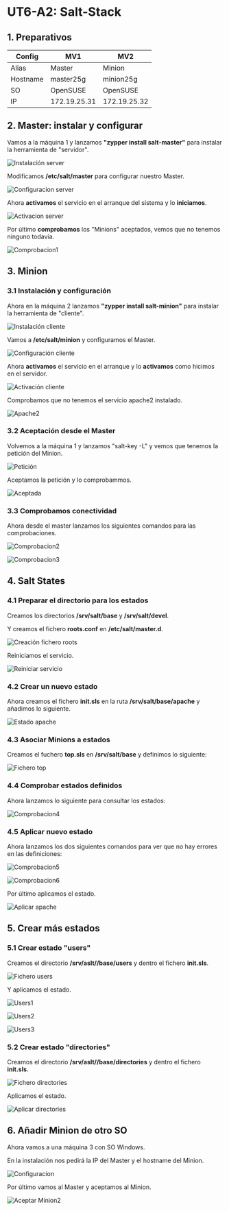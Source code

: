 # **UT6-A2: Salt-Stack**

## 1. Preparativos
| Config   | MV1           | MV2          |
| -------- | ------------- | ------------ |
| Alias    | Master        | Minion       |
| Hostname | master25g     | minion25g    |
| SO       | OpenSUSE      | OpenSUSE     |
| IP       | 172.19.25.31  | 172.19.25.32 |

## 2. Master: instalar y configurar
Vamos a la máquina 1 y lanzamos **"zypper install salt-master"** para instalar la herramienta de "servidor".

![Instalación server](img/1.png)

Modificamos **/etc/salt/master** para configurar nuestro Master.

![Configuracion server](img/2.png)

Ahora **activamos** el servicio en el arranque del sistema y lo **iniciamos**.

![Activacion server](img/3.png)

 Por último **comprobamos** los "Minions" aceptados, vemos que no tenemos ninguno todavía.

![Comprobacion1](img/4.png)

## 3. Minion

### 3.1 Instalación y configuración
Ahora en la máquina 2 lanzamos **"zypper install salt-minion"** para instalar la herramienta de "cliente".

![Instalación cliente](img/5.png)

Vamos a **/etc/salt/minion** y configuramos el Master.

![Configuración cliente](img/6.png)

Ahora **activamos** el servicio en el arranque y lo **activamos** como hicimos en el servidor.

![Activación cliente](img/7.png)

Comprobamos que no tenemos el servicio apache2 instalado.

![Apache2](img/8.png)

### 3.2 Aceptación desde el Master
Volvemos a la máquina 1 y lanzamos "salt-key -L" y vemos que tenemos la petición del Minion.

![Petición](img/9.png)

Aceptamos la petición y lo comprobammos.

![Aceptada](img/10.png)

### 3.3 Comprobamos conectividad
Ahora desde el master lanzamos los siguientes comandos para las comprobaciones.

![Comprobacion2](img/11.png)

![Comprobacion3](img/12.png)

## 4. Salt States
### 4.1 Preparar el directorio para los estados
Creamos los directorios **/srv/salt/base** y **/srv/salt/devel**.

Y creamos el fichero **roots.conf** en **/etc/salt/master.d**.

![Creación fichero roots](img/13.png)

Reiniciamos el servicio.

![Reiniciar servicio](img/14.png)

### 4.2 Crear un nuevo estado
Ahora creamos el fichero **init.sls** en la ruta **/srv/salt/base/apache** y añadimos lo siguiente.

![Estado apache](img/15.png)

### 4.3 Asociar Minions a estados
Creamos el fuchero **top.sls** en **/srv/salt/base** y definimos lo siguiente:

![Fichero top](img/16.png)

### 4.4 Comprobar estados definidos
Ahora lanzamos lo siguiente para consultar los estados:

![Comprobacion4](img/17.png)

### 4.5 Aplicar nuevo estado
Ahora lanzamos los dos siguientes comandos para ver que no hay errores en las definiciones:

![Comprobacion5](img/18.png)

![Comprobacion6](img/19.2.png)

Por último aplicamos el estado.

![Aplicar apache](img/20.png)

## 5. Crear más estados
### 5.1 Crear estado "users"
Creamos el directorio **/srv/aslt//base/users** y dentro el fichero **init.sls**.

![Fichero users](img/19.png)

Y aplicamos el estado.

![Users1](img/22.png)

![Users2](img/22.1.png)

![Users3](img/22.2.png)

### 5.2 Crear estado "directories"
Creamos el directorio **/srv/aslt//base/directories** y dentro el fichero **init.sls**.

![Fichero directories](img/23.png)

Aplicamos el estado.

![Aplicar directories](img/24.png)

## 6. Añadir Minion de otro SO
Ahora vamos a una máquina 3 con SO Windows.

En la instalación nos pedirá la IP del Master y el hostname del Minion.

![Configuracion](img/25.png)

Por último vamos al Master y aceptamos al Minion.

![Aceptar Minion2](img/26.png)
